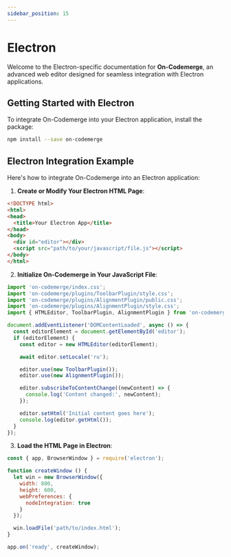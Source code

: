 ```yaml
---
sidebar_position: 15
---
```


# Electron

Welcome to the Electron-specific documentation for **On-Codemerge**, an advanced web editor designed for seamless integration with Electron applications.

## Getting Started with Electron

To integrate On-Codemerge into your Electron application, install the package:

```bash
npm install --save on-codemerge
```

## Electron Integration Example

Here's how to integrate On-Codemerge into an Electron application:

1. **Create or Modify Your Electron HTML Page**:

```html title="index.html"
<!DOCTYPE html>
<html>
<head>
  <title>Your Electron App</title>
</head>
<body>
  <div id="editor"></div>
  <script src="path/to/your/javascript/file.js"></script>
</body>
</html>
```

2. **Initialize On-Codemerge in Your JavaScript File**:

```javascript title="path/to/your/javascript/file.js"
import 'on-codemerge/index.css';
import 'on-codemerge/plugins/ToolbarPlugin/style.css';
import 'on-codemerge/plugins/AlignmentPlugin/public.css';
import 'on-codemerge/plugins/AlignmentPlugin/style.css';
import { HTMLEditor, ToolbarPlugin, AlignmentPlugin } from 'on-codemerge';

document.addEventListener('DOMContentLoaded', async () => {
  const editorElement = document.getElementById('editor');
  if (editorElement) {
    const editor = new HTMLEditor(editorElement);

    await editor.setLocale('ru');

    editor.use(new ToolbarPlugin());
    editor.use(new AlignmentPlugin());

    editor.subscribeToContentChange((newContent) => {
      console.log('Content changed:', newContent);
    });

    editor.setHtml('Initial content goes here');
    console.log(editor.getHtml());
  }
});
```

3. **Load the HTML Page in Electron**:

```javascript title="main.js"
const { app, BrowserWindow } = require('electron');

function createWindow () {
  let win = new BrowserWindow({
    width: 800,
    height: 600,
    webPreferences: {
      nodeIntegration: true
    }
  });

  win.loadFile('path/to/index.html');
}

app.on('ready', createWindow);
```
